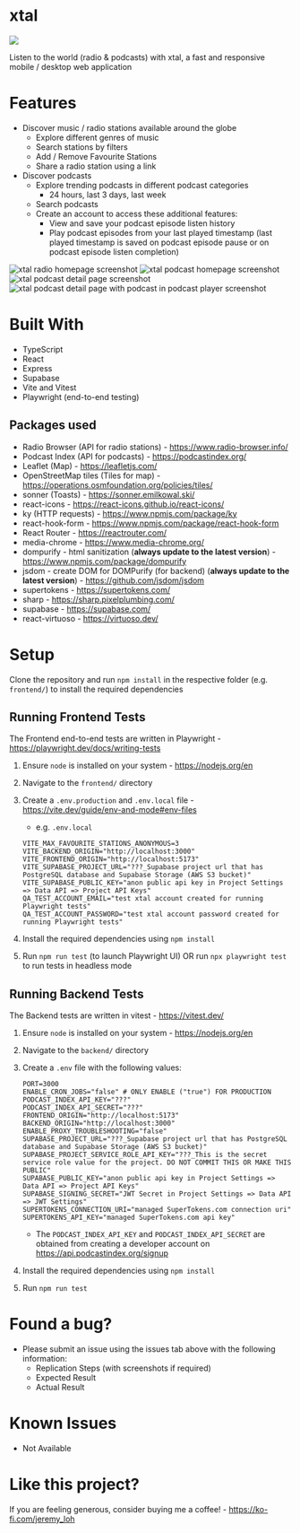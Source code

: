 # xtal

[![](https://tokei.rs/b1/github/JeremyLoh/xtal?category=code)](https://github.com/JeremyLoh/xtal)

Listen to the world (radio & podcasts) with xtal, a fast and responsive mobile / desktop web application

# Features

- Discover music / radio stations available around the globe
  - Explore different genres of music
  - Search stations by filters
  - Add / Remove Favourite Stations
  - Share a radio station using a link
- Discover podcasts
  - Explore trending podcasts in different podcast categories
    - 24 hours, last 3 days, last week
  - Search podcasts
  - Create an account to access these additional features:
    - View and save your podcast episode listen history
    - Play podcast episodes from your last played timestamp (last played timestamp is saved on podcast episode pause or on podcast episode listen completion)

![xtal radio homepage screenshot](./screenshots/xtal-radio-homepage.png)
![xtal podcast homepage screenshot](./screenshots/xtal-podcast-homepage.png)
![xtal podcast detail page screenshot](./screenshots/xtal-podcast-detail-page.png)
![xtal podcast detail page with podcast in podcast player screenshot](./screenshots/xtal-podcast-detail-page-play-podcast.png)

# Built With

- TypeScript
- React
- Express
- Supabase
- Vite and Vitest
- Playwright (end-to-end testing)

## Packages used

- Radio Browser (API for radio stations) - https://www.radio-browser.info/
- Podcast Index (API for podcasts) - https://podcastindex.org/
- Leaflet (Map) - https://leafletjs.com/
- OpenStreetMap tiles (Tiles for map) - https://operations.osmfoundation.org/policies/tiles/
- sonner (Toasts) - https://sonner.emilkowal.ski/
- react-icons - https://react-icons.github.io/react-icons/
- ky (HTTP requests) - https://www.npmjs.com/package/ky
- react-hook-form - https://www.npmjs.com/package/react-hook-form
- React Router - https://reactrouter.com/
- media-chrome - https://www.media-chrome.org/
- dompurify - html sanitization (**always update to the latest version**) - https://www.npmjs.com/package/dompurify
- jsdom - create DOM for DOMPurify (for backend) (**always update to the latest version**) - https://github.com/jsdom/jsdom
- supertokens - https://supertokens.com/
- sharp - https://sharp.pixelplumbing.com/
- supabase - https://supabase.com/
- react-virtuoso - https://virtuoso.dev/

# Setup

Clone the repository and run `npm install` in the respective folder (e.g. `frontend/`) to install the required dependencies

## Running Frontend Tests

The Frontend end-to-end tests are written in Playwright - https://playwright.dev/docs/writing-tests

1. Ensure `node` is installed on your system - https://nodejs.org/en
2. Navigate to the `frontend/` directory
3. Create a `.env.production` and `.env.local` file - https://vite.dev/guide/env-and-mode#env-files

   - e.g. `.env.local`

   ```
   VITE_MAX_FAVOURITE_STATIONS_ANONYMOUS=3
   VITE_BACKEND_ORIGIN="http://localhost:3000"
   VITE_FRONTEND_ORIGIN="http://localhost:5173"
   VITE_SUPABASE_PROJECT_URL="???_Supabase project url that has PostgreSQL database and Supabase Storage (AWS S3 bucket)"
   VITE_SUPABASE_PUBLIC_KEY="anon public api key in Project Settings => Data API => Project API Keys"
   QA_TEST_ACCOUNT_EMAIL="test xtal account created for running Playwright tests"
   QA_TEST_ACCOUNT_PASSWORD="test xtal account password created for running Playwright tests"
   ```

4. Install the required dependencies using `npm install`
5. Run `npm run test` (to launch Playwright UI) OR run `npx playwright test` to run tests in headless mode

## Running Backend Tests

The Backend tests are written in vitest - https://vitest.dev/

1. Ensure `node` is installed on your system - https://nodejs.org/en
2. Navigate to the `backend/` directory
3. Create a `.env` file with the following values:

   ```shell
   PORT=3000
   ENABLE_CRON_JOBS="false" # ONLY ENABLE ("true") FOR PRODUCTION
   PODCAST_INDEX_API_KEY="???"
   PODCAST_INDEX_API_SECRET="???"
   FRONTEND_ORIGIN="http://localhost:5173"
   BACKEND_ORIGIN="http://localhost:3000"
   ENABLE_PROXY_TROUBLESHOOTING="false"
   SUPABASE_PROJECT_URL="???_Supabase project url that has PostgreSQL database and Supabase Storage (AWS S3 bucket)"
   SUPABASE_PROJECT_SERVICE_ROLE_API_KEY="???_This is the secret service role value for the project. DO NOT COMMIT THIS OR MAKE THIS PUBLIC"
   SUPABASE_PUBLIC_KEY="anon public api key in Project Settings => Data API => Project API Keys"
   SUPABASE_SIGNING_SECRET="JWT Secret in Project Settings => Data API => JWT Settings"
   SUPERTOKENS_CONNECTION_URI="managed SuperTokens.com connection uri"
   SUPERTOKENS_API_KEY="managed SuperTokens.com api key"
   ```

   - The `PODCAST_INDEX_API_KEY` and `PODCAST_INDEX_API_SECRET` are obtained from creating a developer account on https://api.podcastindex.org/signup

4. Install the required dependencies using `npm install`
5. Run `npm run test`

# Found a bug?

- Please submit an issue using the issues tab above with the following information:
  - Replication Steps (with screenshots if required)
  - Expected Result
  - Actual Result

# Known Issues

- Not Available

# Like this project?

If you are feeling generous, consider buying me a coffee! - https://ko-fi.com/jeremy_loh
